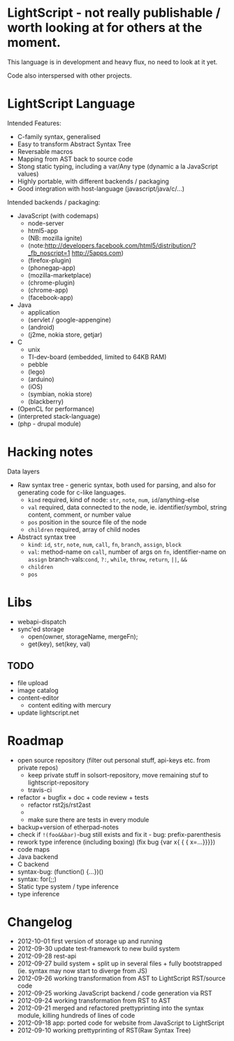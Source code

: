 # LightScript - not really publishable / worth looking at for others at the moment.

This language is in development and heavy flux, no need to look at it yet.

Code also interspersed with other projects.

# LightScript Language

Intended Features:
- C-family syntax, generalised
- Easy to transform Abstract Syntax Tree
- Reversable macros 
- Mapping from AST back to source code
- Stong static typing, including a var/Any type (dynamic a la JavaScript values)
- Highly portable, with different backends / packaging
- Good integration with host-language (javascript/java/c/...)

Intended backends / packaging:
- JavaScript (with codemaps)
    - node-server
    - html5-app
    - (NB: mozilla ignite)
    - (note:http://developers.facebook.com/html5/distribution/?_fb_noscript=1 http://5apps.com)
    - (firefox-plugin)
    - (phonegap-app)
    - (mozilla-marketplace)
    - (chrome-plugin)
    - (chrome-app)
    - (facebook-app)
- Java
    - application
    - (servlet / google-appengine)
    - (android)
    - (j2me, nokia store, getjar)
- C
    - unix
    - TI-dev-board (embedded, limited to 64KB RAM)
    - pebble
    - (lego)
    - (arduino)
    - (iOS)
    - (symbian, nokia store)
    - (blackberry)
- (OpenCL for performance)
- (interpreted stack-language)
- (php - drupal module)

# Hacking notes
Data layers
- Raw syntax tree - generic syntax, both used for parsing, and also for generating code for c-like languages.
    - `kind` required, kind of node: `str`, `note`, `num`, `id`/anything-else
    - `val` required, data connected to the node, ie. identifier/symbol, string content, comment, or number value
    - `pos` position in the source file of the node
    - `children` required, array of child nodes
- Abstract syntax tree 
    - `kind`: `id`, `str`, `note`, `num`, `call`, `fn`, `branch`, `assign`, `block`
    - `val`: method-name on `call`, number of args on `fn`, identifier-name on `assign`
        branch-vals:`cond`, `?:`, `while`, `throw`, `return`, `||`, `&&`
    - `children`
    - `pos`

# Libs
- webapi-dispatch
- sync'ed storage
    - open(owner, storageName, mergeFn);
    - get(key), set(key, val)
## TODO
- file upload
- image catalog
- content-editor
    - content editing with mercury
- update lightscript.net

# Roadmap

- open source repository (filter out personal stuff, api-keys etc. from private repos)
    - keep private stuff in solsort-repository, move remaining stuf to lightscript-repository
    - travis-ci
- refactor + bugfix + doc + code review + tests
    - refactor rst2js/rst2ast
    - 
    - make sure there are tests in every module
- backup+version of etherpad-notes
- check if `!(foo&&bar)`-bug still exists and fix it - bug: prefix-parenthesis
- rework type inference (including boxing) (fix bug {var x{ { { x=...}}}})
- code maps
- Java backend
- C backend
- syntax-bug: (function() {...})()
- syntax: for(;;)
- Static type system / type inference
- type inference

# Changelog

- 2012-10-01 first version of storage up and running
- 2012-09-30 update test-framework to new build system
- 2012-09-28 rest-api
- 2012-09-27 build system + split up in several files + fully bootstrapped (ie. syntax may now start to diverge from JS)
- 2012-09-26 working transformation from AST to LightScript RST/source code
- 2012-09-25 working JavaScript backend / code generation via RST
- 2012-09-24 working transformation from RST to AST
- 2012-09-21 merged and refactored prettyprinting into the syntax module, killing hundreds of lines of code
- 2012-09-18 app: ported code for website from JavaScript to LightScript
- 2012-09-10 working prettyprinting of RST(Raw Syntax Tree)





